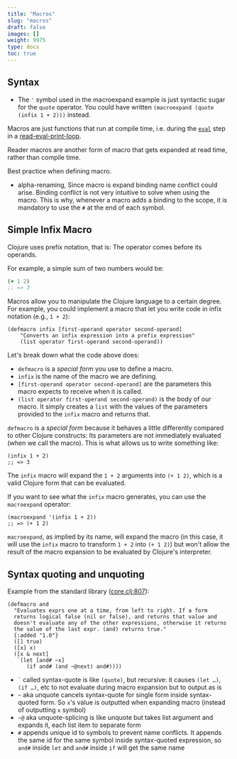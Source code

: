 ```yaml
---
title: "Macros"
slug: "macros"
draft: false
images: []
weight: 9975
type: docs
toc: true
---
```


## Syntax
- The `'` symbol used in the macroexpand example is just syntactic sugar for the `quote` operator. You could have written `(macroexpand (quote (infix 1 + 2)))` instead.

Macros are just functions that run at compile time, i.e. during the [`eval`][eval] step in a [read-eval-print-loop].

Reader macros are another form of macro that gets expanded at read time, rather than compile time.

Best practice when defining macro.

- alpha-renaming, Since macro is expand binding name conflict could arise. Binding conflict is not very intuitive to solve when using the macro. This is why, whenever a macro adds a binding to the scope, it is mandatory to use the `#` at the end of each symbol.

[eval]: https://clojuredocs.org/clojure.core/eval
[read-eval-print-loop]: https://en.wikipedia.org/wiki/Read%E2%80%93eval%E2%80%93print_loop

## Simple Infix Macro
Clojure uses prefix notation, that is: The operator comes before its operands.

For example, a simple sum of two numbers would be:

```clojure
(+ 1 2)
;; => 3
```

Macros allow you to manipulate the Clojure language to a certain degree. For example, you could implement a macro that let you write code in infix notation (e.g., `1 + 2`):

```
(defmacro infix [first-operand operator second-operand]
    "Converts an infix expression into a prefix expression"
    (list operator first-operand second-operand))
```

Let's break down what the code above does:

- `defmacro` is a _special form_ you use to define a macro.
- `infix` is the name of the macro we are defining.
- `[first-operand operator second-operand]` are the parameters this macro expects to receive when it is called.
- `(list operator first-operand second-operand)` is the body of our macro. It simply creates a `list` with the values of the parameters provided to the `infix` macro and returns that.

`defmacro` is a _special form_ because it behaves a little differently compared to other Clojure constructs: Its parameters are not immediately evaluated (when we call the macro). This is what allows us to write something like:

```
(infix 1 + 2)
;; => 3
```

The `infix` macro will expand the `1 + 2` arguments into `(+ 1 2)`, which is a valid Clojure form that can be evaluated.

If you want to see what the `infix` macro generates, you can use the `macroexpand` operator:

```
(macroexpand '(infix 1 + 2))
;; => (+ 1 2)
```

`macroexpand`, as implied by its name, will expand the macro (in this case, it will use the `infix` macro to transform `1 + 2` into `(+ 1 2)`) but won't allow the result of the macro expansion to be evaluated by Clojure's interpreter.

## Syntax quoting and unquoting
Example from the standard library ([core.clj:807](https://github.com/clojure/clojure/blob/clojure-1.7.0/src/clj/clojure/core.clj#L807)):

    (defmacro and
      "Evaluates exprs one at a time, from left to right. If a form
      returns logical false (nil or false), and returns that value and
      doesn't evaluate any of the other expressions, otherwise it returns
      the value of the last expr. (and) returns true."
      {:added "1.0"}
      ([] true)
      ([x] x)
      ([x & next]
       `(let [and# ~x]
          (if and# (and ~@next) and#))))

 - <code>`</code> called syntax-quote is like <code>(quote)</code>, but recursive: it causes <code>(let …)</code>, <code>(if …)</code>, etc to not evaluate during macro expansion but to output as is
 - `~` aka unquote cancels syntax-quote for single form inside syntax-quoted form. So `x`'s value is outputted when expanding macro (instead of outputting `x` symbol)
 - `~@` aka unquote-splicing is like unquote but takes list argument and expands it, each list item to separate form
 - `#` appends unique id to symbols to prevent name conflicts. It appends the same id for the same symbol inside syntax-quoted expression, so `and#` inside `let` and `and#` inside `if` will get the same name

